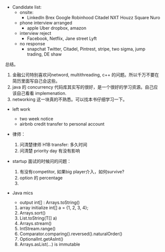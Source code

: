 - Candidate list:
	- onsite:
		- LinkedIn Brex Google Robinhood Citadel NXT Houzz Square Nuro
	- phone interview arranged
		- apple Uber dropbox, amazon 
	- interview reject
		- Facebook, Netflix, Jane street Lyft
	- no response 
	 	- snapchat Twitter, Citadel, Pintrest, stripe, two sigma, jump trading, DE shaw

总结。
1. 金融公司特别喜欢问netword, multithreading, c++ 的问题。所以千万不要在简历里面写自己会这些。
2. java 的 concurrency 代码库其实写的很好，是一个很好的学习资源。自己应该自己看看 implemenation.
3. networking 这一块真的不熟悉。可以找本书仔细学习一下。

- left work
	- two week notice
	- airbnb credit transfer to personal account

- 律师：
	1. 问清楚律师 H1B transfer: 多久时间
	2. 问清楚 priority day 有没有影响

- startup 面试的时候问的问题：
	1. 有没有competitor, 如果big player介入，如何survive?
	2. option 的 percentage
	3. 
- Java mics
	- output int[] : Arrays.toString()
	1. array initialize int[] a = {1, 2, 3, 4};
	3. Arrays.sort()
	5. List.toString(T[] a) 
	6. Arrays.stream()
	7. IntStream.range()
	8. Comparator.comparing().reversed().naturalOrder()
	9. OptionalInt.getAsInt()
	10. Arrays.asList(...) is immutable
